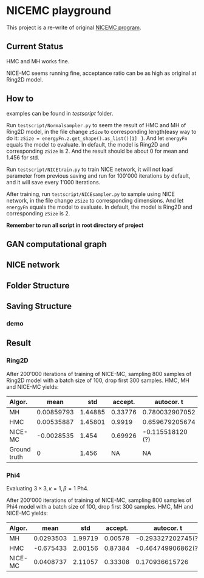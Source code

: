 # NICEMC playground

This project is a re-write of original [NICEMC program](https://github.com/ermongroup/a-nice-mc).

## Current Status

HMC and MH works fine.

NICE-MC seems running fine, acceptance ratio can be as high as original at Ring2D model.

## How to 

examples can be found in *testscript* folder.

Run `testscript/Normalsampler.py` to seem the result of HMC and MH of Ring2D model, in the file change `zSize` to corresponding  length(easy way to do it:  `zSize = energyFn.z.get_shape().as_list()[1] ` ). And let `energyFn` equals the model to evaluate. In default, the model is Ring2D and corresponding `zSize` is 2. And the result should be about 0 for mean and 1.456 for std.

Run `testscript/NICEtrain.py` to train NICE network, it will not load parameter from previous saving and run for 100'000 iterations by default, and it will save every 1'000 iterations. 

After training, run `testscript/NICEsampler.py` to sample using NICE network, in the file change `zSize` to corresponding  dimensions. And let `energyFn` equals the model to evaluate. In default, the model is Ring2D and corresponding `zSize` is 2. 

**Remember to run all script in root directory of project**

## GAN computational graph



## NICE network 



## Folder Structure



## Saving Structure

### demo



## Result

### Ring2D 

After 200'000 iterations of training of NICE-MC, sampling 800 samples of Ring2D model with a batch size of 100, drop first 300 samples. HMC, MH and NICE-MC yields:

| Algor.       | mean       | std     | accept. | autocor. t       |
| :----------- | ---------- | ------- | ------- | ---------------- |
| MH           | 0.00859793 | 1.44885 | 0.33776 | 0.780032907052   |
| HMC          | 0.00535887 | 1.45801 | 0.9919  | 0.659679205674   |
| NICE-MC      | -0.0028535 | 1.454   | 0.69926 | -0.115518120 (?) |
| Ground truth | 0          | 1.456   | NA      | NA               |

### Phi4

Evaluating $3\times3, \kappa=1, \beta = 1$ Ph4. 

After 200'000 iterations of training of NICE-MC, sampling 800 samples of Phi4 model with a batch size of 100, drop first 300 samples. HMC, MH and NICE-MC yields:

| Algor.  | mean      | std     | accept. | autocor. t         |
| :------ | --------- | ------- | ------- | ------------------ |
| MH      | 0.0293503 | 1.99719 | 0.00578 | -0.293327202745(?) |
| HMC     | -0.675433 | 2.00156 | 0.87384 | -0.464749906862(?) |
| NICE-MC | 0.0408737 | 2.11057 | 0.33308 | 0.170936615726     |